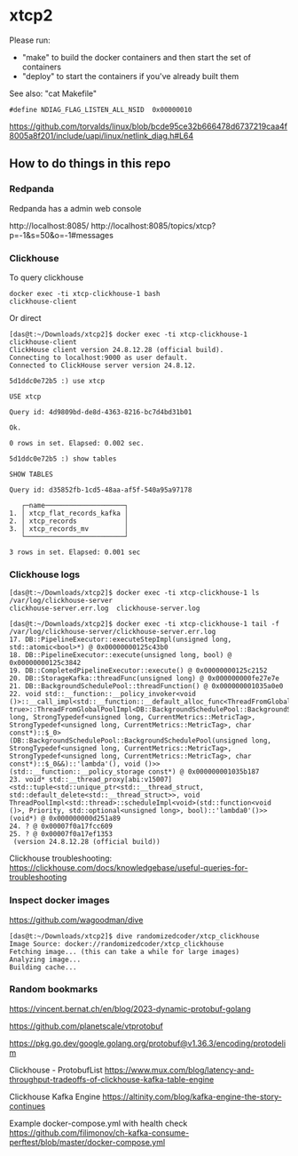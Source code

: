 # xtcp2

Please run:
- "make" to build the docker containers and then start the set of containers
- "deploy" to start the containers if you've already built them

See also: "cat Makefile"


```
#define NDIAG_FLAG_LISTEN_ALL_NSID	0x00000010
```
https://github.com/torvalds/linux/blob/bcde95ce32b666478d6737219caa4f8005a8f201/include/uapi/linux/netlink_diag.h#L64

## How to do things in this repo

### Redpanda

Redpanda has a admin web console

http://localhost:8085/
http://localhost:8085/topics/xtcp?p=-1&s=50&o=-1#messages

### Clickhouse
To query clickhouse

```
docker exec -ti xtcp-clickhouse-1 bash
clickhouse-client
```

Or direct
```
[das@t:~/Downloads/xtcp2]$ docker exec -ti xtcp-clickhouse-1 clickhouse-client
ClickHouse client version 24.8.12.28 (official build).
Connecting to localhost:9000 as user default.
Connected to ClickHouse server version 24.8.12.

5d1ddc0e72b5 :) use xtcp

USE xtcp

Query id: 4d9809bd-de8d-4363-8216-bc7d4bd31b01

Ok.

0 rows in set. Elapsed: 0.002 sec.

5d1ddc0e72b5 :) show tables

SHOW TABLES

Query id: d35852fb-1cd5-48aa-af5f-540a95a97178

   ┌─name────────────────────┐
1. │ xtcp_flat_records_kafka │
2. │ xtcp_records            │
3. │ xtcp_records_mv         │
   └─────────────────────────┘

3 rows in set. Elapsed: 0.001 sec
```


### Clickhouse logs

```
[das@t:~/Downloads/xtcp2]$ docker exec -ti xtcp-clickhouse-1 ls /var/log/clickhouse-server
clickhouse-server.err.log  clickhouse-server.log

[das@t:~/Downloads/xtcp2]$ docker exec -ti xtcp-clickhouse-1 tail -f /var/log/clickhouse-server/clickhouse-server.err.log
17. DB::PipelineExecutor::executeStepImpl(unsigned long, std::atomic<bool>*) @ 0x00000000125c43b0
18. DB::PipelineExecutor::execute(unsigned long, bool) @ 0x00000000125c3842
19. DB::CompletedPipelineExecutor::execute() @ 0x00000000125c2152
20. DB::StorageKafka::threadFunc(unsigned long) @ 0x000000000fe27e7e
21. DB::BackgroundSchedulePool::threadFunction() @ 0x000000001035a0e0
22. void std::__function::__policy_invoker<void ()>::__call_impl<std::__function::__default_alloc_func<ThreadFromGlobalPoolImpl<false, true>::ThreadFromGlobalPoolImpl<DB::BackgroundSchedulePool::BackgroundSchedulePool(unsigned long, StrongTypedef<unsigned long, CurrentMetrics::MetricTag>, StrongTypedef<unsigned long, CurrentMetrics::MetricTag>, char const*)::$_0>(DB::BackgroundSchedulePool::BackgroundSchedulePool(unsigned long, StrongTypedef<unsigned long, CurrentMetrics::MetricTag>, StrongTypedef<unsigned long, CurrentMetrics::MetricTag>, char const*)::$_0&&)::'lambda'(), void ()>>(std::__function::__policy_storage const*) @ 0x000000001035b187
23. void* std::__thread_proxy[abi:v15007]<std::tuple<std::unique_ptr<std::__thread_struct, std::default_delete<std::__thread_struct>>, void ThreadPoolImpl<std::thread>::scheduleImpl<void>(std::function<void ()>, Priority, std::optional<unsigned long>, bool)::'lambda0'()>>(void*) @ 0x000000000d251a89
24. ? @ 0x00007f0a17fcc609
25. ? @ 0x00007f0a17ef1353
 (version 24.8.12.28 (official build))
```

Clickhouse troubleshooting: https://clickhouse.com/docs/knowledgebase/useful-queries-for-troubleshooting

### Inspect docker images

https://github.com/wagoodman/dive
```
[das@t:~/Downloads/xtcp2]$ dive randomizedcoder/xtcp_clickhouse
Image Source: docker://randomizedcoder/xtcp_clickhouse
Fetching image... (this can take a while for large images)
Analyzing image...
Building cache...
```

### Random bookmarks


https://vincent.bernat.ch/en/blog/2023-dynamic-protobuf-golang

https://github.com/planetscale/vtprotobuf

https://pkg.go.dev/google.golang.org/protobuf@v1.36.3/encoding/protodelim


Clickhouse - ProtobufList
https://www.mux.com/blog/latency-and-throughput-tradeoffs-of-clickhouse-kafka-table-engine

Clickhouse Kafka Engine
https://altinity.com/blog/kafka-engine-the-story-continues

Example docker-compose.yml with health check
https://github.com/filimonov/ch-kafka-consume-perftest/blob/master/docker-compose.yml